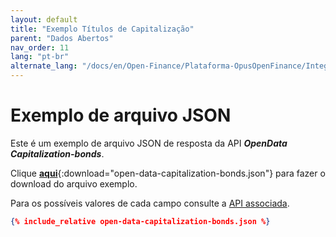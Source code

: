 ```yaml
---
layout: default
title: "Exemplo Títulos de Capitalização"
parent: "Dados Abertos"
nav_order: 11
lang: "pt-br"
alternate_lang: "/docs/en/Open-Finance/Plataforma-OpusOpenFinance/Integração/apis-dados-abertos/DadosAbertos-Capitalization/"
---
```


# Exemplo de arquivo JSON

Este é um exemplo de arquivo JSON de resposta da API ***OpenData Capitalization-bonds***.

Clique [**aqui**](open-data-capitalization-bonds.json){:download="open-data-capitalization-bonds.json"} para fazer o download do arquivo exemplo.

Para os possíveis valores de cada campo consulte a [API associada][Link-API].

```json
{% include_relative open-data-capitalization-bonds.json %}
```

[Link-API]: ../../../../swagger-ui/index.html?api=open-data-capitalization
